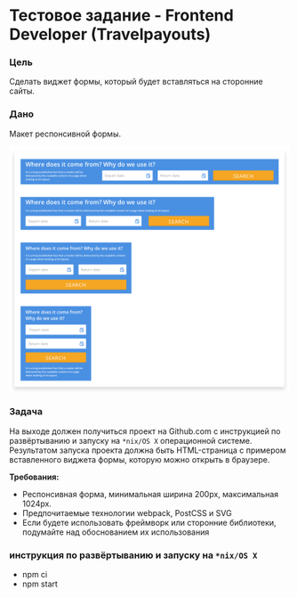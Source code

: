 # Тестовое задание - Frontend Developer (Travelpayouts)

### Цель

Сделать виджет формы, который будет вставляться на сторонние сайты.

### Дано

Макет респонсивной формы.

![Layout preview](./source/maket_preview.png?raw=true "Layout preview")

### Задача

На выходе должен получиться проект на Github.com с инструкцией по развёртыванию и запуску на `*nix/OS X` операционной системе.
Результатом запуска проекта должна быть HTML-страница с примером вставленного виджета формы, которую можно открыть в браузере.

**Требования:**

- Респонсивная форма, минимальная ширина 200px, максимальная 1024px.
- Предпочитаемые технологии webpack, PostCSS и SVG
- Если будете использовать фреймворк или сторонние библиотеки, подумайте над обоснованием их использования


### инструкция по развёртыванию и запуску на `*nix/OS X`
- npm ci
- npm start